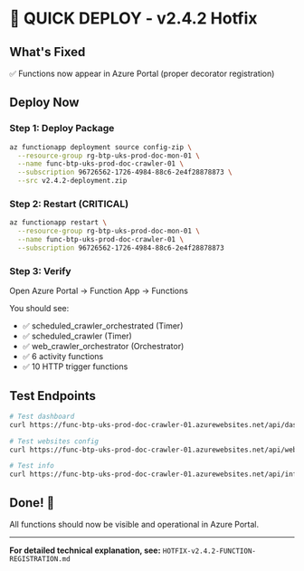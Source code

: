 # 🚀 QUICK DEPLOY - v2.4.2 Hotfix

## What's Fixed
✅ Functions now appear in Azure Portal (proper decorator registration)

## Deploy Now

### Step 1: Deploy Package
```bash
az functionapp deployment source config-zip \
  --resource-group rg-btp-uks-prod-doc-mon-01 \
  --name func-btp-uks-prod-doc-crawler-01 \
  --subscription 96726562-1726-4984-88c6-2e4f28878873 \
  --src v2.4.2-deployment.zip
```

### Step 2: Restart (CRITICAL)
```bash
az functionapp restart \
  --resource-group rg-btp-uks-prod-doc-mon-01 \
  --name func-btp-uks-prod-doc-crawler-01 \
  --subscription 96726562-1726-4984-88c6-2e4f28878873
```

### Step 3: Verify
Open Azure Portal → Function App → Functions

You should see:
- ✅ scheduled_crawler_orchestrated (Timer)
- ✅ scheduled_crawler (Timer)
- ✅ web_crawler_orchestrator (Orchestrator)
- ✅ 6 activity functions
- ✅ 10 HTTP trigger functions

## Test Endpoints
```bash
# Test dashboard
curl https://func-btp-uks-prod-doc-crawler-01.azurewebsites.net/api/dashboard

# Test websites config
curl https://func-btp-uks-prod-doc-crawler-01.azurewebsites.net/api/websites

# Test info
curl https://func-btp-uks-prod-doc-crawler-01.azurewebsites.net/api/info
```

## Done! 🎉
All functions should now be visible and operational in Azure Portal.

---
**For detailed technical explanation, see:** `HOTFIX-v2.4.2-FUNCTION-REGISTRATION.md`
